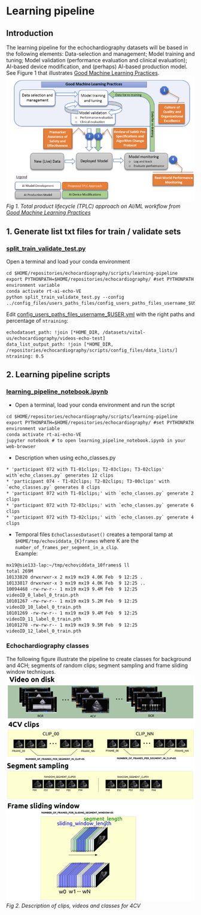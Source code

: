 # Learning pipeline
## Introduction 
The learning pipeline for the echochardiography datasets will be based in the following elements: 
Data-selection and management; Model training and tuning; Model validation (performance evaluation and clinical evaluation); AI-based device modification, and (perhaps) AI-based production model.
See Figure 1 that illustrates [Good Machine Learning Practices](https://www.fda.gov/media/122535/download).  
![fig](../../figures/fig2-good-ml-dl-practices.png)   
_Fig 1. Total product lifecycle (TPLC) approach on AI/ML workflow from [Good Machine Learning Practices](https://www.fda.gov/media/122535/download)_

## 1. Generate list txt files for train / validate sets

### [split_train_validate_test.py](split_train_validate_test.py)
Open a terminal and load your conda environment 
```
cd $HOME/repositories/echocardiography/scripts/learning-pipeline
export PYTHONPATH=$HOME/repositories/echocardiography/ #set PYTHONPATH environment variable
conda activate rt-ai-echo-VE
python split_train_validate_test.py --config ../config_files/users_paths_files/config_users_paths_files_username_$USER.yml 
```
Edit [config_users_paths_files_username_$USER.yml](../config_files/users_paths_files/config_users_paths_files_username_template.yml) with the right paths and percentage of `ntraining`:  
```
echodataset_path: !join [*HOME_DIR, /datasets/vital-us/echocardiography/videos-echo-test]
data_list_output_path: !join [*HOME_DIR, /repositories/echocardiography/scripts/config_files/data_lists/]
ntraining: 0.5
```

## 2. Learning pipeline scripts 
### [learning_pipeline_notebook.ipynb](learning_pipeline_notebook.ipynb)
* Open a terminal, load your conda environment and run the script 
```
cd $HOME/repositories/echocardiography/scripts/learning-pipeline
export PYTHONPATH=$HOME/repositories/echocardiography/ #set PYTHONPATH environment variable
conda activate rt-ai-echo-VE 
jupyter notebook # to open learning_pipeline_notebook.ipynb in your web-browser
```

* Description when using echo_classes.py
``` 
* 'participant 072 with T1-01clips; T2-03clips; T3-02clips' with`echo_classes.py` generates 12 clips
* 'participant 074 - T1-02clips; T2-02clips; T3-00clips' with `echo_classes.py` generates 8 clips
* 'participant 072 with T1-01clips;' with `echo_classes.py` generate 2 clips 
* 'participant 072 with T2-03clips;' with `echo_classes.py` generate 6 clips
* 'participant 072 with T3-02clips;' with `echo_classes.py` generate 4 clips
```

* Temporal files 
`EchoClassesDataset()` creates a temporal tamp at `$HOME/tmp/echoviddata_{K}frames` where K are the `number_of_frames_per_segment_in_a_clip`.  
Example:
```
mx19@sie133-lap:~/tmp/echoviddata_10frames$ ll
total 269M
10133820 drwxrwxr-x 2 mx19 mx19 4.0K Feb  9 12:25 .
10133817 drwxrwxr-x 3 mx19 mx19 4.0K Feb  9 12:25 ..
10094468 -rw-rw-r-- 1 mx19 mx19 9.4M Feb  9 12:25 videoID_0_label_0_train.pth
10101267 -rw-rw-r-- 1 mx19 mx19 5.2M Feb  9 12:25 videoID_10_label_0_train.pth
10101269 -rw-rw-r-- 1 mx19 mx19 9.4M Feb  9 12:25 videoID_11_label_0_train.pth
10101278 -rw-rw-r-- 1 mx19 mx19 9.5M Feb  9 12:25 videoID_12_label_0_train.pth
```


### Echochardiography classes
The following figure illustrate the pipeline to create classes for background and 4CH; segments of random clips; segment sampling and frame sliding window techniques.
![fig](../../figures/classes-windowing-sampling.png)  
_Fig 2. Description of clips, videos and classes for 4CV_

